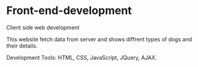 # Front-end-development
Client side web development

This website fetch data from server and shows diffrent types of dogs and their details.

Development Tools: HTML, CSS, JavaScript, JQuery, AJAX.
